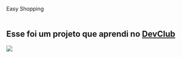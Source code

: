 <hi>Easy Shopping</h1>
<br>
<br>
<h2>Esse foi um projeto que aprendi no <a href="https://rodolfomori.com.br/devclub">DevClub</a></h2>

<img src="https://github.com/Vando2106/easy-shopping/blob/main/assets/Design%20sem%20nome.png?raw=true"/>
